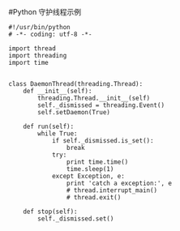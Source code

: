 #Python 守护线程示例

    #!/usr/bin/python
    # -*- coding: utf-8 -*-

    import thread
    import threading
    import time


    class DaemonThread(threading.Thread):
        def __init__(self):
            threading.Thread.__init__(self)
            self._dismissed = threading.Event()
            self.setDaemon(True)

        def run(self):
            while True:
                if self._dismissed.is_set():
                    break
                try:
                    print time.time()
                    time.sleep(1)
                except Exception, e:
                    print 'catch a exception:', e
                    # thread.interrupt_main()
                    # thread.exit()

        def stop(self):
            self._dismissed.set()